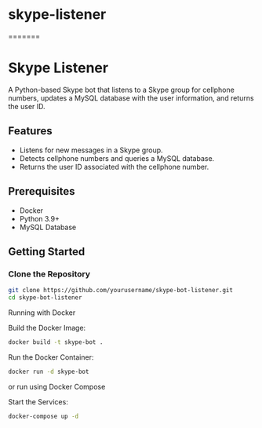 # skype-listener
=======
# Skype Listener

A Python-based Skype bot that listens to a Skype group for cellphone numbers, updates a MySQL database with the user information, and returns the user ID.

## Features

- Listens for new messages in a Skype group.
- Detects cellphone numbers and queries a MySQL database.
- Returns the user ID associated with the cellphone number.

## Prerequisites

- Docker
- Python 3.9+
- MySQL Database

## Getting Started

### Clone the Repository

```bash
git clone https://github.com/yourusername/skype-bot-listener.git
cd skype-bot-listener
```
Running with Docker

Build the Docker Image:
```bash
docker build -t skype-bot .
```
Run the Docker Container:
```bash
docker run -d skype-bot
```
or run using Docker Compose

Start the Services:
```bash
docker-compose up -d
```
